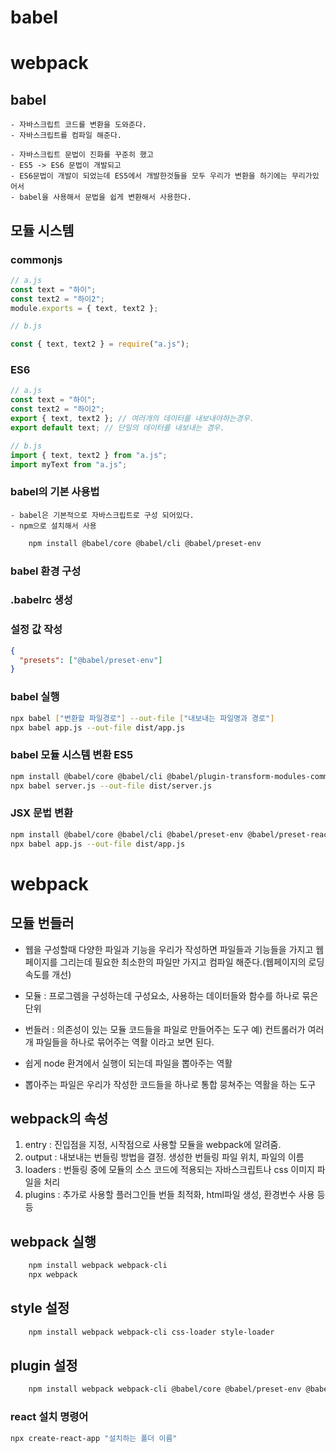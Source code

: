 # babel

# webpack

## babel

    - 자바스크립트 코드를 변환을 도와준다.
    - 자바스크립트를 컴파일 해준다.

    - 자바스크립트 문법이 진화를 꾸준히 했고
    - ES5 -> ES6 문법이 개발되고
    - ES6문법이 개발이 되었는데 ES5에서 개발한것들을 모두 우리가 변환을 하기에는 무리가있어서
    - babel을 사용해서 문법을 쉽게 변환해서 사용한다.

## 모듈 시스템

### commonjs

```javascript
// a.js
const text = "하이";
const text2 = "하이2";
module.exports = { text, text2 };

// b.js

const { text, text2 } = require("a.js");
```

### ES6

```javascript
// a.js
const text = "하이";
const text2 = "하이2";
export { text, text2 }; // 여러개의 데이터를 내보내야하는경우.
export default text; // 단일의 데이터를 내보내는 경우.

// b.js
import { text, text2 } from "a.js";
import myText from "a.js";
```

### babel의 기본 사용법

    - babel은 기본적으로 자바스크립트로 구성 되어있다.
    - npm으로 설치해서 사용

```sh
    npm install @babel/core @babel/cli @babel/preset-env
```

### babel 환경 구성

### .babelrc 생성

### 설정 값 작성

```json
{
  "presets": ["@babel/preset-env"]
}
```

### babel 실행

```sh
npx babel ["변환할 파일경로"] --out-file ["내보내는 파일명과 경로"]
npx babel app.js --out-file dist/app.js
```

### babel 모듈 시스템 변환 ES5

```sh
npm install @babel/core @babel/cli @babel/plugin-transform-modules-commonjs
npx babel server.js --out-file dist/server.js
```

### JSX 문법 변환

```sh
npm install @babel/core @babel/cli @babel/preset-env @babel/preset-react
npx babel app.js --out-file dist/app.js
```

# webpack

## 모듈 번들러

- 웹을 구성할때 다양한 파일과 기능을 우리가 작성하면 파일들과 기능들을 가지고 웹페이지를 그리는데 필요한 최소한의 파일만 가지고 컴파일 해준다.(웹페이지의 로딩속도를 개선)

- 모듈 : 프로그렘을 구성하는데 구성요소, 사용하는 데이터들와 함수를 하나로 묶은 단위
- 번들러 : 의존성이 있는 모듈 코드들을 파일로 만들어주는 도구 예) 컨트롤러가 여러개 파일들을 하나로 묶어주는 역활 이라고 보면 된다.

- 쉽게 node 환겨에서 실행이 되는데 파일을 뽑아주는 역활
- 뽑아주는 파일은 우리가 작성한 코드들을 하나로 통합 뭉쳐주는 역활을 하는 도구

## webpack의 속성

1. entry : 진입점을 지정, 시작점으로 사용할 모듈을 webpack에 알려줌.
2. output : 내보내는 번들링 방법을 결정. 생성한 번들링 파일 위치, 파일의 이름
3. loaders : 번들링 중에 모듈의 소스 코드에 적용되는 자바스크립트나 css 이미지 파일을 처리
4. plugins : 추가로 사용할 플러그인들 번들 최적화, html파일 생성, 환경번수 사용 등등

## webpack 실행

```sh
    npm install webpack webpack-cli
    npx webpack
```

## style 설정

```sh
    npm install webpack webpack-cli css-loader style-loader
```

## plugin 설정

```sh
    npm install webpack webpack-cli @babel/core @babel/preset-env @babel/preset-react babel-loader html-webpack-plugin react react-dom
```

### react 설치 명령어

```sh
npx create-react-app "설치하는 폴더 이름"
```
